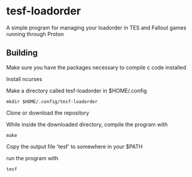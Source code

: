 # tesf-loadorder
A simple program for managing your loadorder in TES and Fallout games running through Proton

## Building

Make sure you have the packages necessary to compile c code installed

Install ncurses

Make a directory called tesf-loadorder in $HOME/.config
```
mkdir $HOME/.config/tesf-loadorder
```

Clone or download the repository

While inside the downloaded directory, compile the program with
```
make
```

Copy the output file 'tesf' to somewhere in your $PATH

run the program with
```
tesf
```
